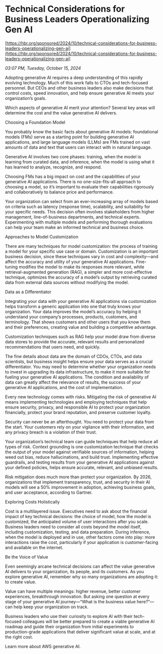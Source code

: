 # Technical Considerations for Business Leaders Operationalizing Gen AI

[https://hbr.org/sponsored/2024/10/technical-considerations-for-business-leaders-operationalizing-gen-ai](https://hbr.org/sponsored/2024/10/technical-considerations-for-business-leaders-operationalizing-gen-ai)

*03:07 PM, Tuesday, October 15, 2024*

Adopting generative AI requires a deep understanding of this rapidly evolving technology. Much of this work falls to CTOs and tech-focused personnel. But CEOs and other business leaders also make decisions that control costs, speed innovation, and help ensure generative AI meets your organization’s goals.

Which aspects of generative AI merit your attention? Several key areas will determine the cost and the value generative AI delivers.

Choosing a Foundation Model

You probably know the basic facts about generative AI models: foundational models (FMs) serve as a starting point for building generative AI applications, and large language models (LLMs) are FMs trained on vast amounts of data and text that users can interact with in natural language.

Generative AI involves two core phases: training, when the model is learning from curated data, and inference, when the model is using what it has learned to analyze, recognize, and respond.

Choosing FMs has a big impact on cost and the capabilities of your generative AI applications. There is no one-size-fits-all approach to choosing a model, so it’s important to evaluate their capabilities rigorously and collaboratively to balance price and performance.

Your organization can select from an ever-increasing array of models based on criteria such as latency (response time), scalability, and suitability for your specific needs. This decision often involves stakeholders from higher management, line-of-business departments, and technical experts. Experimenting with multiple models and performing thorough evaluations can help your team make an informed technical and business choice.

Approaches to Model Customization

There are many techniques for model customization: the process of training a model for your specific use case or domain. Customization is an important business decision, since these techniques vary in cost and complexity—and affect the accuracy and utility of your generative AI applications. Fine-tuning modifies the model to make its responses more relevant, while retrieval-augmented generation (RAG), a simpler and more cost-effective technique, optimizes the accuracy of a model’s output by retrieving curated data from external data sources without modifying the model.

Data as a Differentiator

Integrating your data with your generative AI applications via customization helps transform a generic application into one that truly knows your organization. Your data improves the model’s accuracy by helping it understand your company’s processes, products, customers, and terminology. That shows customers and other users that you know them and their preferences, creating value and building a competitive advantage.

Customization techniques such as RAG help your model draw from diverse data stores to provide the accurate, relevant results and personalized recommendations that users need, and quickly.

The fine details about data are the domain of CDOs, CTOs, and data scientists, but business insight helps ensure your data serves as a crucial differentiator. You may need to determine whether your organization needs to invest in upgrading its data infrastructure, to make it more suitable for fueling your generative AI applications. The condition and availability of data can greatly affect the relevance of results, the success of your generative AI applications, and the cost of implementation.

Every new technology comes with risks. Mitigating the risk of generative AI means implementing technologies and employing techniques that help ensure security, privacy, and responsible AI to protect your organization financially, protect your brand reputation, and preserve customer loyalty.

Security can never be an afterthought. You need to protect your data from the start. Your customers rely on your vigilance with their information, and any privacy breach is a violation of their trust.

Your organization’s technical team can guide techniques that help reduce all types of risk. Context grounding is one customization technique that checks the output of your model against verifiable sources of information, helping weed out bias, reduce hallucinations, and build trust. Implementing effective guardrails, and testing results from your generative AI applications against your defined policies, helps ensure accurate, relevant, and unbiased results.

Risk mitigation does much more than protect your organization. By 2026, organizations that implement transparency, trust, and security in their AI models will see a 50% improvement in adoption, achieving business goals, and user acceptance, according to Gartner.

Exploring Costs Holistically

Cost is a multilayered issue. Executives need to ask about the financial impact of key technical decisions: the choice of model, how the model is customized, the anticipated volume of user interactions after you scale. Business leaders need to consider all costs beyond the model itself, including customization, testing, and data preparation. During inference, when the model is deployed and in use, other factors come into play: more interactions raise the cost, particularly if your application is customer-facing and available on the internet.

Be the Voice of Value

Even seemingly arcane technical decisions can affect the value generative AI delivers to your organization, its people, and its customers. As you explore generative AI, remember why so many organizations are adopting it: to create value.

Value can have multiple meanings: higher revenue, better customer experiences, breakthrough innovation. But asking one question at every stage of your generative AI journey—“What is the business value here?”—can help keep your organization on track.

Business leaders who use their curiosity to explore AI with their tech-focused colleagues will be better prepared to create a viable generative AI roadmap and guide their organization from initial experiments to production-grade applications that deliver significant value at scale, and at the right cost.

Learn more about AWS generative AI.

